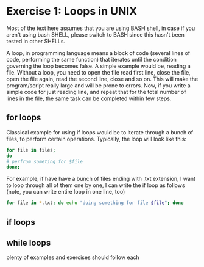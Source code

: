 # Exercise 1: Loops in UNIX

Most of the text here assumes that you are using BASH shell, in case if you aren't using bash SHELL, please switch to BASH since this hasn't been tested in other SHELLs.

A loop, in programming language means a block of code (several lines of code, performing the same function) that iterates until the condition governing the loop becomes false. A simple example would be, reading a file. Without a loop, you need to open the file read first line, close the file, open the file again, read the second line, close and so on. This will make the program/script really large and will be prone to errors. Now, if you write a simple code for just reading line, and repeat that for the total number of lines in the file, the same task can be completed within few steps.
 
## for loops

Classical example for using if loops would be to iterate through a bunch of files, to perform certain operations.
Typically, the loop will look like this:
```bash
for file in files;  
do
# perfrom someting for $file
done;
```
For example, if have have a bunch of files ending with .txt extension, I want to loop through all of them one by one, I can write the if loop as follows (note, you can write entire loop in one line, too)

```bash
for file in *.txt; do echo "doing something for file $file"; done
```
## if loops

## while loops

plenty of examples and exercises should follow each 